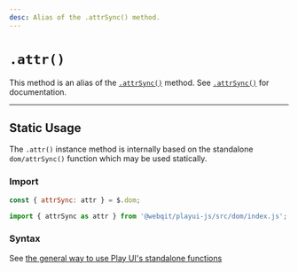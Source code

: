 ```yaml
---
desc: Alias of the .attrSync() method.
---
```

# `.attr()`

This method is an alias of the [`.attrSync()`](../attrSync) method. See [`.attrSync()`](../attrSync) for documentation.

------

## Static Usage

The `.attr()` instance method is internally based on the standalone `dom/attrSync()` function which may be used statically.

### Import

```js
const { attrSync: attr } = $.dom;
```
```js
import { attrSync as attr } from '@webqit/playui-js/src/dom/index.js';
```

### Syntax

See [the general way to use Play UI's standalone functions](../../../overview#use-as-descrete-utilities)